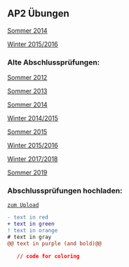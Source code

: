 ## AP2 Übungen

[Sommer 2014](https://forms.gle/cnHbXsF3wFqMStEe7)

[Winter 2015/2016](https://forms.gle/y8cEytWb87R44QwY9)


### Alte Abschlussprüfungen:

[Sommer 2012](https://ts13b.github.io/sozialkunde_pdf/sozialkunde_sommer_2012.pdf)

[Sommer 2013](https://ts13b.github.io/sozialkunde_pdf/sozialkunde_sommer_2013.pdf)

[Sommer 2014](https://ts13b.github.io/sozialkunde_pdf/sozialkunde_sommer_2014.pdf)

[Winter 2014/2015](https://ts13b.github.io/sozialkunde_pdf/sozialkunde_winter_2014_2015.pdf)

[Sommer 2015](https://ts13b.github.io/sozialkunde_pdf/sozialkunde_sommer_2015.pdf)

[Winter 2015/2016](https://ts13b.github.io/sozialkunde_pdf/sozialkunde_winter_2016_2016.pdf)

[Winter 2017/2018](https://ts13b.github.io/sozialkunde_pdf/sozialkunde_winter_2017_2018.pdf)

[Sommer 2019](https://ts13b.github.io/sozialkunde_pdf/sozialkunde_sommer_2019.pdf)

### Abschlussprüfungen hochladen:

[`zum Upload`](https://forms.gle/GqEd1L56UDE3HVfDA)

```diff
- text in red
+ text in green
! text in orange
# text in gray
@@ text in purple (and bold)@@
```

```json
   // code for coloring
```
